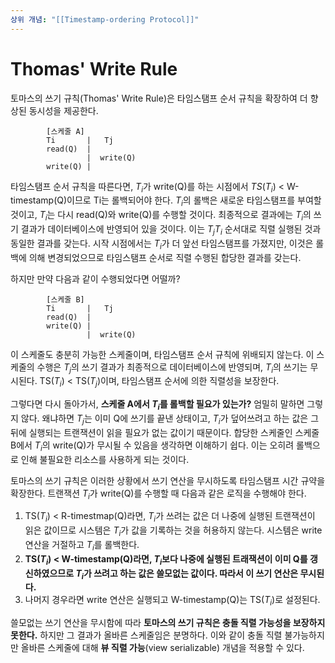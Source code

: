 ```yaml
---
상위 개념: "[[Timestamp-ordering Protocol]]"
---
```

# Thomas' Write Rule
토마스의 쓰기 규칙(Thomas' Write Rule)은 타임스탬프 순서 규칙을 확장하여 더 향상된 동시성을 제공한다.

			[스케줄 A]
			Ti       |   Tj
			read(Q)  |
			         |  write(Q)
			write(Q) |

타임스탬프 순서 규칙을 따른다면, $T_i$가 write(Q)를 하는 시점에서 $TS(T_i)$ < W-timestamp(Q)이므로 Ti는 롤백되어야 한다. $T_i$의 롤백은 새로운 타임스탬프를 부여할 것이고, $T_i$는 다시 read(Q)와 write(Q)를 수행할 것이다. 최종적으로 결과에는 $T_i$의 쓰기 결과가 데이터베이스에 반영되어 있을 것이다. 이는 $T_j  T_i$ 순서대로 직렬 실행된 것과 동일한 결과를 갖는다. 시작 시점에서는 $T_i$가 더 앞선 타임스탬프를 가졌지만, 이것은 롤백에 의해 변경되었으므로 타임스탬프 순서로 직렬 수행된 합당한 결과를 갖는다.

하지만 만약 다음과 같이 수행되었다면 어떨까?

			[스케줄 B]
			Ti       |   Tj
			read(Q)  |
			write(Q) |
			         |  write(Q)

이 스케줄도 충분히 가능한 스케줄이며, 타임스탬프 순서 규칙에 위배되지 않는다. 이 스케줄의 수행은 $T_j$의 쓰기 결과가 최종적으로 데이터베이스에 반영되며, $T_i$의 쓰기는 무시된다. TS($T_i$) < TS($T_j$)이며, 타임스탬프 순서에 의한 직렬성을 보장한다.

그렇다면 다시 돌아가서, **스케줄 A에서 $T_i$를 롤백할 필요가 있는가?** 엄밀히 말하면 그렇지 않다. 왜냐하면 $T_j$는 이미 Q에 쓰기를 끝낸 상태이고, $T_i$가 덮어쓰려고 하는 값은 그 뒤에 실행되는 트랜잭션이 읽을 필요가 없는 값이기 때문이다. 합당한 스케줄인 스케줄 B에서 $T_i$의 write(Q)가 무시될 수 있음을 생각하면 이해하기 쉽다. 이는 오히려 롤백으로 인해 불필요한 리소스를 사용하게 되는 것이다.

토마스의 쓰기 규칙은 이러한 상황에서 쓰기 연산을 무시하도록 타임스탬프 시간 규약을 확장한다. 트랜잭션 $T_i$가 write(Q)를 수행할 때 다음과 같은 로직을 수행해야 한다.

1. TS($T_i$) < R-timestmap(Q)라면, $T_i$가 쓰려는 값은 더 나중에 실행된 트랜잭션이 읽은 값이므로 시스템은 $T_i$가 값을 기록하는 것을 허용하지 않는다. 시스템은 write 연산을 거절하고 $T_i$를 롤백한다.
2. **TS($T_i$) < W-timestamp(Q)라면, $T_i$보다 나중에 실행된 트래잭션이 이미 Q를 갱신하였으므로 $T_i$가 쓰려고 하는 값은 쓸모없는 값이다. 따라서 이 쓰기 연산은 무시된다.**
3. 나머지 경우라면 write 연산은 실행되고 W-timestamp(Q)는 TS($T_i$)로 설정된다.

쓸모없는 쓰기 연산을 무시함에 따라 **토마스의 쓰기 규칙은 충돌 직렬 가능성을 보장하지 못한다.** 하지만 그 결과가 올바른 스케줄임은 분명하다. 이와 같이 충돌 직렬 불가능하지만 올바른 스케줄에 대해 **뷰 직렬 가능**(view serializable) 개념을 적용할 수 있다.